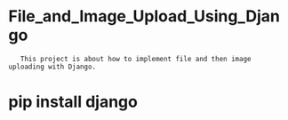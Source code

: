# File_and_Image_Upload_Using_Django
       This project is about how to implement file and then image uploading with Django.

# pip install django



